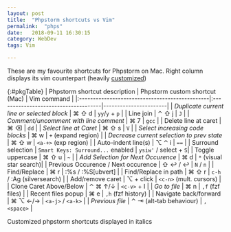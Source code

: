 ```yaml
---
layout: post
title:  "Phpstorm shortcuts vs Vim"
permalink:  "phps"
date:   2018-09-11 16:30:15
category: WebDev
tags: Vim

---
```


These are my favourite shortcuts for Phpstorm on Mac. Right column displays its vim counterpart (heavily [customized](/vimrc/#tocAnchor-1-3))

{:#pkgTable}
| Phpstorm shortcut description                  | Phpstorm custom shortcut  (Mac)      | Vim command           |
|:-----------------------------------------------|:-------------------------------------|-----------------------|
| *Duplicate current line or selected block*     | ⌘ ⇧ d                                | `yy`/`y` + `p`        |
| Line join                                      | ⌃ ⇧ j                                | `J`                   |
| *Comment/uncomment with line comment*          | ⌘ 7                                  | `gcc`                 |
| Delete line at caret                           | ⌘ ⌫                                  | `dd`                  |
| *Select line at Caret*                         | ⌘ ⇧ s                                | `V`                   |
| *Select increasing code blocks*                | ⌘ w                                  | `+` (expand region)   |
| *Decrease current selection to prev state*     | ⌘ ⇧ w                                | `<a-+>` (exp region)  |
| Auto-indent line(s)                            | ⌥ ⌃ i                                | `==`                  |
| Surround selection                             | `Smart Keys: Surround...` enabled    | `ysiw'` / select + `S`|
| Toggle uppercase                               | ⌘ ⇧ u                                | `~`                   |
| *Add Selection for Next Occurence*             | ⌘ d                                | `*` (visual star search)|
| Previous Occurence / Next occurence            | ⇧ ↩ / ↩                              | `N` / `n`             |
| Find/Replace                                   | ⌘ r                                  | :%s / :%S[ubvert]     |
| Find/Replace in path                           | ⌘ ⇧ r                                | `c-h` / :Ag (silversearch) |
| Add/remove caret                               | ⌥ + click                            | `<c-n>` (mult. cursors)  |
| Clone Caret Above/Below                        | ⌃ ⌘ ↑/↓                              | `<c-v>` + I           |
| *Go to file*                                   | ⌘ n                                  | `,f` (fzf files)      |
| Recent files popup                             | ⌘ e                                  | `,h` (fzf history)    |
| Navigate back/forward                          | ⌘ ⌥ ←/→                              | `<a-j>` / `<a-k>`     |
| *Previous file*                                | ⌃ ⇥  (alt-tab behaviour)             | `,<space>`            |

> 
Customized phpstorm shortcuts displayed in italics
